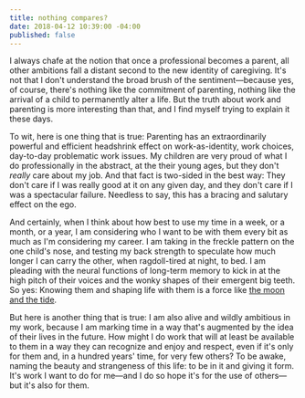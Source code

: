 ```yaml
---
title: nothing compares?
date: 2018-04-12 10:39:00 -04:00
published: false
---
```


I always chafe at the notion that once a professional becomes a parent, all other ambitions fall a distant second to the new identity of caregiving. It's not that I don't understand the broad brush of the sentiment—because yes, of course, there's nothing like the commitment of parenting, nothing like the arrival of a child to permanently alter a life. But the truth about work and parenting is more interesting than that, and I find myself trying to explain it these days.

To wit, here is one thing that is true: Parenting has an extraordinarily powerful and efficient headshrink effect on work-as-identity, work choices, day-to-day problematic work issues. My children are very proud of what I do professionally in the abstract, at the their young ages, but they don't *really* care about my job. And that fact is two-sided in the best way: They don't care if I was really good at it on any given day, and they don't care if I was a spectacular failure. Needless to say, this has a bracing and salutary effect on the ego.

And certainly, when I think about how best to use my time in a week, or a month, or a year, I am considering who I want to be with them every bit as much as I'm considering my career. I am taking in the freckle pattern on the one child's nose, and testing my back strength to speculate how much longer I can carry the other, when ragdoll-tired at night, to bed. I am pleading with the neural functions of long-term memory to kick in at the high pitch of their voices and the wonky shapes of their emergent big teeth. So yes: Knowing them and shaping life with them is a force like [the moon and the tide](http://sarahendren.com/2017/02/20/the-moon-and-the-tide/).

But here is another thing that is true: I am also alive and wildly ambitious in my work, because I am marking time in a way that's augmented by the idea of their lives in the future. How might I do work that will at least be available to them in a way they can recognize and enjoy and respect, even if it's only for them and, in a hundred years' time, for very few others? To be awake, naming the beauty and strangeness of this life: to be in it and giving it form. It's work I want to do for me—and I do so hope it's for the use of others—but it's also for them.  

